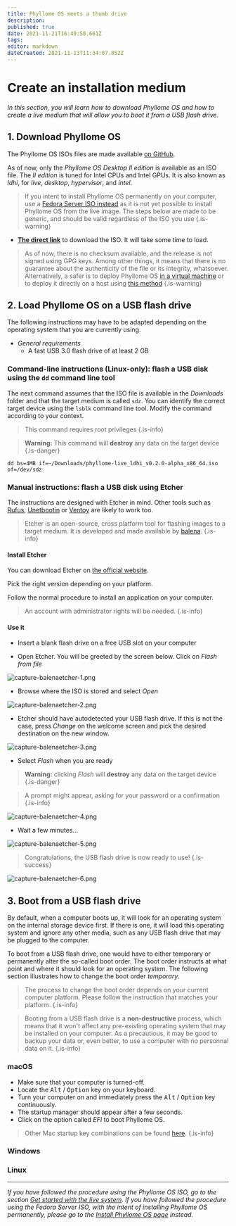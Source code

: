 ```yaml
---
title: Phyllome OS meets a thumb drive
description: 
published: true
date: 2021-11-21T16:49:58.661Z
tags: 
editor: markdown
dateCreated: 2021-11-13T11:34:07.852Z
---
```


# Create an installation medium

*In this section, you will learn how to download Phyllome OS and how to create a live medium that will allow you to boot it from a USB flash drive.*

## 1. Download Phyllome OS 

The Phyllome OS ISOs files are made available [on GitHub](https://github.com/PhyllomeOS/phyllomeos/releases).

As of now, only the *Phyllome OS Desktop II edition* is available as an ISO file. The *II edition* is tuned for Intel CPUs and Intel GPUs. It is also known as *ldhi*, for *live*, *desktop*, *hypervisor*, and *intel*. 

> If you intent to install Phyllome OS permanently on your computer, use a [Fedora Server ISO instead](https://getfedora.org/en/server/) as it is not yet possible to install Phyllome OS from the live image. The steps below are made to be generic, and should be valid regardless of the ISO you use
{.is-warning}

* [**The direct link**](https://github.com/PhyllomeOS/phyllomeos/releases/download/v.0.2.0-alpha/phyllome-live_ldhi_v0.2.0-alpha_x86_64.iso) to download the ISO. It will take some time to load. 

> As of now, there is no checksum available, and the release is not signed using GPG keys. Among other things, it means that there is no guarantee about the authenticity of the file or its integrity, whatsoever. Alternatively, a safer is to deploy Phyllome OS [in a virtual machine](https://github.com/PhyllomeOS/phyllomeos#how-to-hack-phyllome-os) or to deploy it directly on a host using [this method](/deploy/live)
{.is-warning}

## 2. Load Phyllome OS on a USB flash drive 

The following instructions may have to be adapted depending on the operating system that you are currently using.

* *General requirements*
    * A fast USB 3.0 flash drive of at least 2 GB

### Command-line instructions (Linux-only): flash a USB disk using the `dd` command line tool

The next command assumes that the ISO file is available in the *Downloads* folder and that the target medium is called `sdz`. You can identify the correct target device using the `lsblk` command line tool. Modify the command according to your context. 

> This command requires root privileges
{.is-info}

> **Warning:** This command will **destroy** any data on the target device
{.is-danger}

```
dd bs=4MB if=~/Downloads/phyllome-live_ldhi_v0.2.0-alpha_x86_64.iso of=/dev/sdz
```

### Manual instructions: flash a USB disk using Etcher

The instructions are designed with Etcher in mind. Other tools such as [Rufus](https://rufus.ie/en/), [Unetbootin](https://unetbootin.github.io/) or [Ventoy](https://www.ventoy.net/en/index.html) are likely to work too.  

> Etcher is an open-source, cross platform tool for flashing images to a target medium. It is developed and made available by [balena](https://www.balena.io/). 
{.is-info}

#### Install Etcher

You can download Etcher on [the official website](https://www.balena.io/etcher/).

Pick the right version depending on your platform.

Follow the normal procedure to install an application on your computer.

> An account with administrator rights will be needed.
{.is-info}

#### Use it

* Insert a blank flash drive on a free USB slot on your computer

* Open Etcher. You will be greeted by the screen below. Click on *Flash from file*

![capture-balenaetcher-1.png](/balena-etcher/capture-balenaetcher-1.png)

* Browse where the ISO is stored and select *Open*

![capture-balenaetcher-2.png](/balena-etcher/capture-balenaetcher-2.png)

* Etcher should have autodetected your USB flash drive. If this is not the case, press *Change* on the welcome screen and pick the desired destination on the new window.

![capture-balenaetcher-3.png](/balena-etcher/capture-balenaetcher-3.png)

* Select *Flash* when you are ready

> **Warning:** clicking *Flash* will **destroy** any data on the target device
{.is-danger}

> A prompt might appear, asking for your password or a confirmation
{.is-info}

![capture-balenaetcher-4.png](/balena-etcher/capture-balenaetcher-4.png)

* Wait a few minutes...

![capture-balenaetcher-5.png](/balena-etcher/capture-balenaetcher-5.png)

> Congratulations, the USB flash drive is now ready to use!
{.is-success}

![capture-balenaetcher-6.png](/balena-etcher/capture-balenaetcher-6.png)

## 3. Boot from a USB flash drive

By default, when a computer boots up, it will look for an operating system on the internal storage device first. If there is one, it will load this operating system and ignore any other media, such as any USB flash drive that may be plugged to the computer.

To boot from a USB flash drive, one would have to either temporary or permanently alter the so-called boot order. The boot order instructs at what point and where it should look for an operating system. The following section illustrates how to change the boot order *temporary*.

> The process to change the boot order depends on your current computer platform. Please follow the instruction that matches your platform.
{.is-info}

> Booting from a USB flash drive is a **non-destructive** process, which means that it won't affect any pre-existing operating system that may be installed on your computer. As a precautious, it may be good to backup your data or, even better, to use a computer with no personnal data on it.
{.is-info}

### macOS

* Make sure that your computer is turned-off. 
* Locate the <kbd>Alt</kbd> / <kbd>Option</kbd> key on your keyboard.
* Turn your computer on and immediately press the <kbd>Alt</kbd> / <kbd>Option</kbd> key continuously.
* The startup manager should appear after a few seconds.
* Click on the option called *EFI* to boot Phyllome OS. 

> Other Mac startup key combinations can be found [here](https://support.apple.com/en-us/HT201255). 
{.is-info}

### Windows

### Linux





---

*If you have followed the procedure using the Phyllome OS ISO, go to the section [Get started with the live system](/getstarted/live).*
*If you have followed the procedure using the Fedora Server ISO, with the intent of installing Phyllome OS permanently, please go to the [Install Phyllome OS page](https://wiki.phyllo.me/deploy/install) instead.* 